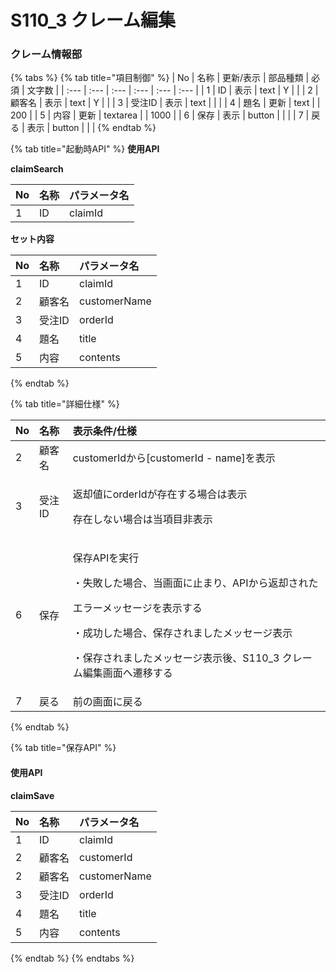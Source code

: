 # S110\_3 クレーム編集

### クレーム情報部

{% tabs %}
{% tab title="項目制御" %}
| No | 名称 | 更新/表示 | 部品種類 | 必須 | 文字数 |
| :--- | :--- | :--- | :--- | :--- | :--- |
| 1 | ID | 表示 | text | Y |  |
| 2 | 顧客名 | 表示 | text | Y |  |
| 3 | 受注ID | 表示 | text |  |  |
| 4 | 題名 | 更新 | text |  | 200 |
| 5 | 内容 | 更新 | textarea |  | 1000 |
| 6 | 保存 | 表示 | button |  |  |
| 7 | 戻る | 表示 | button |  |  |
{% endtab %}

{% tab title="起動時API" %}
**使用API**

**claimSearch**

| No | 名称 | パラメータ名 |
| :--- | :--- | :--- |
| 1 | ID | claimId |

**セット内容**

| No | 名称 | パラメータ名 |
| :--- | :--- | :--- |
| 1 | ID | claimId |
| 2 | 顧客名 | customerName |
| 3 | 受注ID | orderId |
| 4 | 題名 | title |
| 5 | 内容 | contents |
{% endtab %}

{% tab title="詳細仕様" %}
<table>
  <thead>
    <tr>
      <th style="text-align:left">No</th>
      <th style="text-align:left">&#x540D;&#x79F0;</th>
      <th style="text-align:left">&#x8868;&#x793A;&#x6761;&#x4EF6;/&#x4ED5;&#x69D8;</th>
    </tr>
  </thead>
  <tbody>
    <tr>
      <td style="text-align:left">2</td>
      <td style="text-align:left">&#x9867;&#x5BA2;&#x540D;</td>
      <td style="text-align:left">customerId&#x304B;&#x3089;[customerId - name]&#x3092;&#x8868;&#x793A;</td>
    </tr>
    <tr>
      <td style="text-align:left">3</td>
      <td style="text-align:left">&#x53D7;&#x6CE8;ID</td>
      <td style="text-align:left">
        <p>&#x8FD4;&#x5374;&#x5024;&#x306B;orderId&#x304C;&#x5B58;&#x5728;&#x3059;&#x308B;&#x5834;&#x5408;&#x306F;&#x8868;&#x793A;</p>
        <p>&#x5B58;&#x5728;&#x3057;&#x306A;&#x3044;&#x5834;&#x5408;&#x306F;&#x5F53;&#x9805;&#x76EE;&#x975E;&#x8868;&#x793A;</p>
      </td>
    </tr>
    <tr>
      <td style="text-align:left">6</td>
      <td style="text-align:left">&#x4FDD;&#x5B58;</td>
      <td style="text-align:left">
        <p>&#x4FDD;&#x5B58;API&#x3092;&#x5B9F;&#x884C;</p>
        <p>&#x30FB;&#x5931;&#x6557;&#x3057;&#x305F;&#x5834;&#x5408;&#x3001;&#x5F53;&#x753B;&#x9762;&#x306B;&#x6B62;&#x307E;&#x308A;&#x3001;API&#x304B;&#x3089;&#x8FD4;&#x5374;&#x3055;&#x308C;&#x305F;</p>
        <p>&#x30A8;&#x30E9;&#x30FC;&#x30E1;&#x30C3;&#x30BB;&#x30FC;&#x30B8;&#x3092;&#x8868;&#x793A;&#x3059;&#x308B;</p>
        <p>&#x30FB;&#x6210;&#x529F;&#x3057;&#x305F;&#x5834;&#x5408;&#x3001;&#x4FDD;&#x5B58;&#x3055;&#x308C;&#x307E;&#x3057;&#x305F;&#x30E1;&#x30C3;&#x30BB;&#x30FC;&#x30B8;&#x8868;&#x793A;</p>
        <p>&#x30FB;&#x4FDD;&#x5B58;&#x3055;&#x308C;&#x307E;&#x3057;&#x305F;&#x30E1;&#x30C3;&#x30BB;&#x30FC;&#x30B8;&#x8868;&#x793A;&#x5F8C;&#x3001;S110_3
          &#x30AF;&#x30EC;&#x30FC;&#x30E0;&#x7DE8;&#x96C6;&#x753B;&#x9762;&#x3078;&#x9077;&#x79FB;&#x3059;&#x308B;</p>
      </td>
    </tr>
    <tr>
      <td style="text-align:left">7</td>
      <td style="text-align:left">&#x623B;&#x308B;</td>
      <td style="text-align:left">&#x524D;&#x306E;&#x753B;&#x9762;&#x306B;&#x623B;&#x308B;</td>
    </tr>
  </tbody>
</table>
{% endtab %}

{% tab title="保存API" %}
#### 使用API <a id="shi-yong-api-1"></a>

**claimSave**

| No | 名称 | パラメータ名 |
| :--- | :--- | :--- |
| 1 | ID | claimId |
| 2 | 顧客名 | customerId |
| 2 | 顧客名 | customerName |
| 3 | 受注ID | orderId |
| 4 | 題名 | title |
| 5 | 内容 | contents |
{% endtab %}
{% endtabs %}

